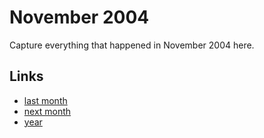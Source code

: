 # November 2004

Capture everything that happened in November 2004 here.

## Links
- [last month](calendar/months/2004-10.md)
- [next month](calendar/months/2004-12.md)
- [year](calendar/years/2004.md)